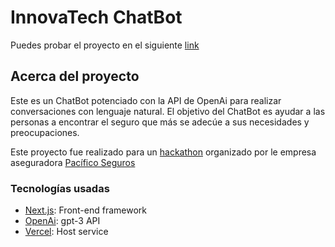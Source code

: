 # InnovaTech ChatBot

Puedes probar el proyecto en el siguiente <a href="https://pacifico-chatbot.vercel.app/">link</a>

## Acerca del proyecto

Este es un ChatBot potenciado con la API de OpenAi para realizar conversaciones con lenguaje natural. El objetivo del ChatBot es ayudar a las personas a encontrar el seguro que más se adecúe a sus necesidades y preocupaciones.

Este proyecto fue realizado para un <a href="https://hackathon.pacificoseguros.com.pe/">hackathon</a> organizado por le empresa aseguradora <a href="https://www.pacifico.com.pe/">Pacífico Seguros</a>

### Tecnologías usadas

-   [Next.js](https://nextjs.org/): Front-end framework
-   [OpenAi](https://openai.com/): gpt-3 API
-   [Vercel](https://vercel.com): Host service
